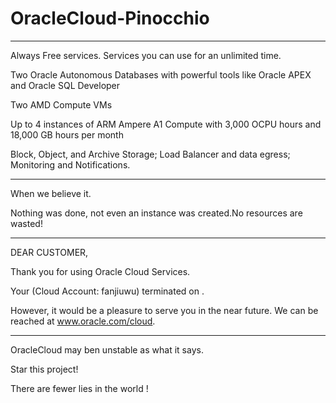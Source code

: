 # OracleCloud-Pinocchio
-----------------------------------------------------------------------------------------

Always Free services. Services you can use for an unlimited time.                                           

Two Oracle Autonomous Databases with powerful tools like Oracle APEX and Oracle SQL Developer 

Two AMD Compute VMs

Up to 4 instances of ARM Ampere A1 Compute with 3,000 OCPU hours and 18,000 GB hours per month

Block, Object, and Archive Storage; Load Balancer and data egress; Monitoring and Notifications.

-----------------------------------------------------------------------------------------

When we believe it.

Nothing was done, not even an instance was created.No resources are wasted!

-----------------------------------------------------------------------------------------

DEAR CUSTOMER,

Thank you for using Oracle Cloud Services. 

Your (Cloud Account: fanjiuwu) terminated on . 

However, it would be a pleasure to serve you in the near future. We can be reached at www.oracle.com/cloud.

-----------------------------------------------------------------------------------------

OracleCloud  may ben unstable as what it says.

Star this project! 

There are fewer lies in the world !

